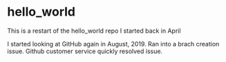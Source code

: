 # hello_world
This is a restart of the hello_world repo I started back in April

I started looking at GitHub again in August, 2019. Ran into a brach creation issue. Github customer service quickly resolved issue.
